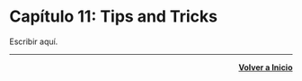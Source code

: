 # Capítulo 11: Tips and Tricks
Escribir aquí.

---
<div align="right">

[**Volver a Inicio**](https://github.com/enriqueabsurdum/golang)
</div>  